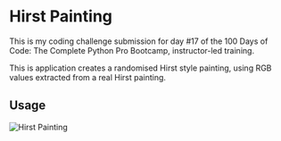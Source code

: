 # Hirst Painting

This is my coding challenge submission for day #17 of the 100 Days of Code: The Complete Python Pro Bootcamp, instructor-led training.

This is application creates a randomised Hirst style painting, using RGB values extracted from a real Hirst painting.

## Usage

![Hirst Painting](https://i.imgur.com/ko6lYne.png)

